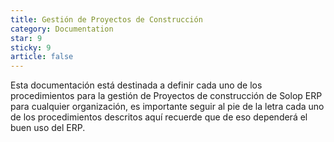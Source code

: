 ```yaml
---
title: Gestión de Proyectos de Construcción
category: Documentation
star: 9
sticky: 9
article: false
---
```


Esta documentación está destinada a definir cada uno de los procedimientos para la gestión de Proyectos de construcción de Solop ERP para cualquier organización, es importante seguir al pie de la letra cada uno de los procedimientos descritos aquí recuerde que de eso dependerá el buen uso del ERP.